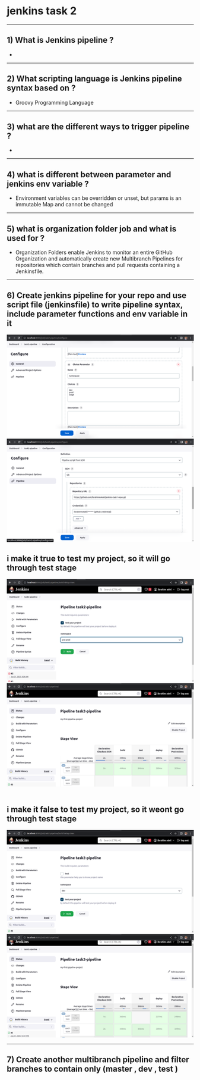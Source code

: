 # jenkins task 2

-----------------------------------------
## 1) What is Jenkins pipeline ?
-

-----------------------------------------
## 2) What scripting language is Jenkins pipeline syntax based on ?
- Groovy Programming Language
  
-----------------------------------------
## 3) what are the different ways to trigger pipeline ? 
-

-----------------------------------------
## 4) what is different between parameter and jenkins env variable ?
- Environment variables can be overridden or unset, but params is an immutable Map and cannot be changed
  
-----------------------------------------
## 5) what is organization folder job and what is used for ?
- Organization Folders enable Jenkins to monitor an entire GitHub Organization and automatically create new Multibranch Pipelines for repositories which contain branches and pull requests containing a Jenkinsfile.

-----------------------------------------
## 6) Create jenkins pipeline for your repo and use script file (jenkinsfile) to write pipeline syntax, include parameter functions and env variable in it 
![](https://github.com/IbrahimmAdel/DevOps_Bootcamp/blob/main/jenkins/task%202/screenshots/1.1.png)
![](https://github.com/IbrahimmAdel/DevOps_Bootcamp/blob/main/jenkins/task%202/screenshots/1.2.png)
## i make it true to test my project, so it will go through test stage
![](https://github.com/IbrahimmAdel/DevOps_Bootcamp/blob/main/jenkins/task%202/screenshots/1.3.png)
![](https://github.com/IbrahimmAdel/DevOps_Bootcamp/blob/main/jenkins/task%202/screenshots/1.4.png)
![]()
## i make it false to test my project, so it weont go through test stage
![](https://github.com/IbrahimmAdel/DevOps_Bootcamp/blob/main/jenkins/task%202/screenshots/1.6.png)
![](https://github.com/IbrahimmAdel/DevOps_Bootcamp/blob/main/jenkins/task%202/screenshots/1.7.png)

-----------------------------------------
## 7) Create another multibranch pipeline and filter branches to contain only (master , dev , test ) 
![]()
![]()
![]()
![]()
![]()
![]()
![]()
![]()
![]()
![]()
